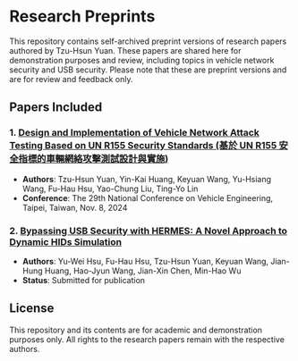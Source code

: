 # Research Preprints

This repository contains self-archived preprint versions of research papers authored by Tzu-Hsun Yuan. These papers are shared here for demonstration purposes and review, including topics in vehicle network security and USB security. Please note that these are preprint versions and are for review and feedback only.

## Papers Included

### 1. [Design and Implementation of Vehicle Network Attack Testing Based on UN R155 Security Standards (基於 UN R155 安全指標的車輛網絡攻擊測試設計與實施)](./Design_and_Implementation_of_Vehicle_Network_Attack_Testing_Based_on_UN_R155_Security_Standards.pdf)
- **Authors**: Tzu-Hsun Yuan, Yin-Kai Huang, Keyuan Wang, Yu-Hsiang Wang, Fu-Hau Hsu, Yao-Chung Liu, Ting-Yo Lin
- **Conference**: The 29th National Conference on Vehicle Engineering, Taipei, Taiwan, Nov. 8, 2024

### 2. [Bypassing USB Security with HERMES: A Novel Approach to Dynamic HIDs Simulation](./Bypassing_USB_Security_with_HERMES.pdf)
- **Authors**: Yu-Wei Hsu, Fu-Hau Hsu, Tzu-Hsun Yuan, Keyuan Wang, Jian-Hung Huang, Hao-Jyun Wang, Jian-Xin Chen, Min-Hao Wu
- **Status**: Submitted for publication

## License
This repository and its contents are for academic and demonstration purposes only. All rights to the research papers remain with the respective authors.
